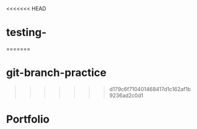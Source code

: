 <<<<<<< HEAD
# testing-
=======
# git-branch-practice
>>>>>>> d179c6f710401468417d1c162af1b9236ad2c0d1
# Portfolio
